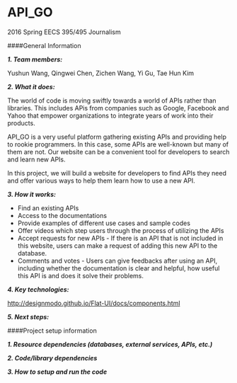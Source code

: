 # API_GO
2016 Spring EECS 395/495 Journalism

####General Information

___1. Team members:___

Yushun Wang, Qingwei Chen, Zichen Wang, Yi Gu, Tae Hun Kim

___2. What it does:___

The world of code is moving swiftly towards a world of APIs rather than libraries. This includes APis from companies such as Google, Facebook and Yahoo that empower organizations to integrate years of work into their products.

API_GO is a very useful platform gathering existing APIs and providing help to rookie programmers. In this case, some APIs are well-known but many of them are not. Our website can be a convenient tool for developers to search and learn new APIs.

In this project, we will build a website for developers to find APIs they need and offer various ways to help them learn how to use a new API.

___3. How it works:___

- Find an existing APIs 
- Access to the documentations 
- Provide examples of different use cases and sample codes
- Offer videos which step users through the process of utilizing the APIs 
- Accept requests for new APIs - If there is an API that is not included in this website, users can make a request of adding this new API to the database.
- Comments and votes - Users can give feedbacks after using an API, including whether the documentation is clear and helpful, how useful this API is and does it solve their problems.  

___4. Key technologies:___

http://designmodo.github.io/Flat-UI/docs/components.html

___5. Next steps:___

####Project setup information

___1. Resource dependencies (databases, external services, APIs, etc.)___

___2. Code/library dependencies___

___3. How to setup and run the code___
